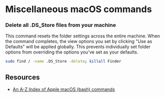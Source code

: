 # Miscellaneous macOS commands

### Delete all .DS_Store files from your machine

This command resets the folder settings across the entire machine. When the command completes, the view options you set by clicking "Use as Defaults" will be applied globally. This prevents individually set folder options from overriding the options you've set as your defaults.

```sh
sudo find / -name .DS_Store -delete; killall Finder
```

## Resources

- [An A-Z Index of Apple macOS (bash) commands](https://ss64.com/mac/index.html)
